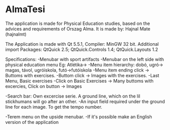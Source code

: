# AlmaTesi
The application is made for Physical Education studies, based on the advices and requirements of Orszag Alma.
It is made by: Hajnal Mate (hajnalmt)

The Application is made with Qt 5.5.1, Compiler: MinGW 32 bit.
Additional import Packages: QtQuick 2.5; QtQuick.Controls 1.4; QtQuick.Layouts 1.2

Specifications:
-Menubar with sport artifacts
-Menubar on the left side with physical education menu Eg: Atlétika->
-Menu item hierarchy: dobó, ugró-> magas, távol, ugróiskola, futó->futóiskola
-Menu item ending click -> Buttoms with exercises.
-Buttom click -> Images with the exercises.
-Last Menu, Basic exercises
-Click on Basic Exercises -> Many buttoms with excercies, Click on button -> Images 


-Search bar: Own excercise serie. A ground line, which on the lil stickhumans will go after an other.
-An input field required under the ground line for each image. To get the tempo number.

-Terem menu on the upside menubar.
-If it's possible make an English version of the application



